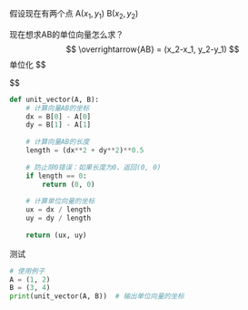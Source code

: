 假设现在有两个点 A$(x_1, y_1)$ B$(x_2, y_2)$

现在想求AB的单位向量怎么求？
$$
\overrightarrow{AB} = (x_2-x_1, y_2-y_1)
$$
单位化
$$

$$


```python
def unit_vector(A, B):
    # 计算向量AB的坐标
    dx = B[0] - A[0]
    dy = B[1] - A[1]
    
    # 计算向量AB的长度
    length = (dx**2 + dy**2)**0.5
    
    # 防止除0错误：如果长度为0，返回(0, 0)
    if length == 0:
        return (0, 0)
    
    # 计算单位向量的坐标
    ux = dx / length
    uy = dy / length
    
    return (ux, uy)

```

测试

```python
# 使用例子
A = (1, 2)
B = (3, 4)
print(unit_vector(A, B))  # 输出单位向量的坐标
```


